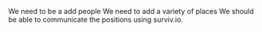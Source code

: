 We need to be a add people
We need to add a variety of places
We should be able to communicate the positions using surviv.io.